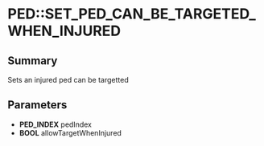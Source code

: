 # PED::SET_PED_CAN_BE_TARGETED_WHEN_INJURED

## Summary
Sets an injured ped can be targetted

## Parameters
* **PED_INDEX** pedIndex
* **BOOL** allowTargetWhenInjured